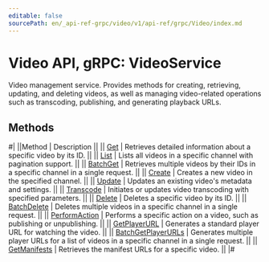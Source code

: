 ```yaml
---
editable: false
sourcePath: en/_api-ref-grpc/video/v1/api-ref/grpc/Video/index.md
---
```


# Video API, gRPC: VideoService

Video management service.
Provides methods for creating, retrieving, updating, and deleting videos,
as well as managing video-related operations such as transcoding, publishing,
and generating playback URLs.

## Methods

#|
||Method | Description ||
|| [Get](get.md) | Retrieves detailed information about a specific video by its ID. ||
|| [List](list.md) | Lists all videos in a specific channel with pagination support. ||
|| [BatchGet](batchGet.md) | Retrieves multiple videos by their IDs in a specific channel in a single request. ||
|| [Create](create.md) | Creates a new video in the specified channel. ||
|| [Update](update.md) | Updates an existing video's metadata and settings. ||
|| [Transcode](transcode.md) | Initiates or updates video transcoding with specified parameters. ||
|| [Delete](delete.md) | Deletes a specific video by its ID. ||
|| [BatchDelete](batchDelete.md) | Deletes multiple videos in a specific channel in a single request. ||
|| [PerformAction](performAction.md) | Performs a specific action on a video, such as publishing or unpublishing. ||
|| [GetPlayerURL](getPlayerURL.md) | Generates a standard player URL for watching the video. ||
|| [BatchGetPlayerURLs](batchGetPlayerURLs.md) | Generates multiple player URLs for a list of videos in a specific channel in a single request. ||
|| [GetManifests](getManifests.md) | Retrieves the manifest URLs for a specific video. ||
|#